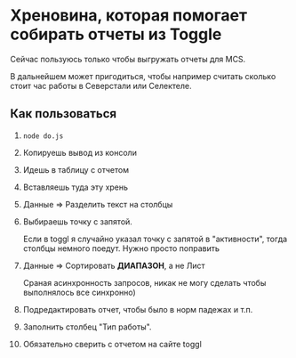 # Хреновина, которая помогает собирать отчеты из Toggle

Сейчас пользуюсь только чтобы выгружать отчеты для MCS.

В дальнейшем может пригодиться, чтобы например считать сколько стоит час работы в Северстали или Селектеле.

## Как пользоваться
1. `node do.js`
1. Копируешь вывод из консоли

1. Идешь в таблицу с отчетом

1. Вставляешь туда эту хрень

1. Данные => Разделить текст на столбцы

1. Выбираешь точку с запятой.
 
    Если в toggl я случайно указал точку с запятой в "активности", тогда столбцы немного поедут. Нужно просто поправить

1. Данные => Сортировать **ДИАПАЗОН**, а не Лист 

    Сраная асинхронность запросов, никак не могу сделать чтобы выполнялось все синхронно)

1. Подредактировать отчет, чтобы было в норм падежах и т.п.

1. Заполнить столбец "Тип работы". 

1. Обязательно сверить с отчетом на сайте toggl